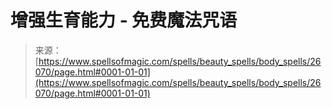 <!--yml

category: 未分类

date: 2024-06-12 19:13:38

-->

# 增强生育能力 - 免费魔法咒语

> 来源：[https://www.spellsofmagic.com/spells/beauty_spells/body_spells/26070/page.html#0001-01-01](https://www.spellsofmagic.com/spells/beauty_spells/body_spells/26070/page.html#0001-01-01)

